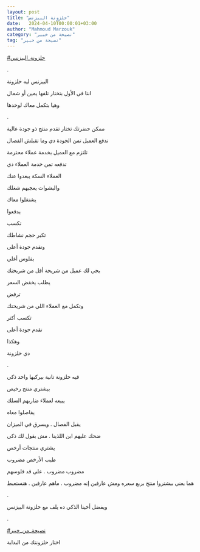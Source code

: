 ```yaml
---
layout: post
title: "حلزونة البيزنس"
date:   2024-04-10T00:00:01+03:00
author: "Mahmoud Marzouk"
category: "نصيحة من خبير"
tag: "نصيحة من خبير"
---
```



[<u>\#حلزونة\_البيزنس</u>](https://www.facebook.com/hashtag/%D8%AD%D9%84%D8%B2%D9%88%D9%86%D8%A9_%D8%A7%D9%84%D8%A8%D9%8A%D8%B2%D9%86%D8%B3?__eep__=6&__cft__%5b0%5d=AZWkmzc13o4w77FDi851oj_P9R7IHtMrD-Y2HtTdVgCfrlOrzmUZOWXFG5E9NCPoMrz7yb6K5ELn9odNJaD97jTcKos14UUHlFELup2mZv4Qi3B4P2alXXgEq3YGwljajzZnYtyy6mYTA-V9b0vanDcGpQXq9jziQH2-R3XliHOdqA&__tn__=*NK-R)

.

البيزنس ليه حلزونة

انتا في الأول بتختار تلفها يمين أو شمال

وهيا بتكمل معاك لوحدها

.

ممكن حضرتك تختار تقدم منتج ذو جودة عالية

تدفع العميل تمن الجودة دي وما تقبلش الفصال

تلتزم مع العميل بخدمة عملاء محترمة

تدفعه تمن خدمة العملاء دي

العملاء السكة يبعدوا عنك

والبشوات يعجبهم شغلك

يشتغلوا معاك

يدفعوا

تكسب

تكبر حجم نشاطك

وتقدم جودة أعلى

بفلوس أغلى

يجي لك عميل من شريحة أقل من شريحتك

يطلب يخفض السعر

ترفض

وتكمل مع العملاء اللي من شريحتك

تكسب أكتر

تقدم جودة أعلى

وهكذا

دي حلزونة

.

فيه حلزونة تانية بيركبها واحد ذكي

بيشتري منتج رخيص

يبيعه لعملاء ضاربهم السلك

يفاصلوا معاه

يقبل الفصال . ويسرق في الميزان

ضحك عليهم ابن اللذينا . مش بقول لك ذكي

يشتري منتجات أرخص

طيب الأرخص مضروب

مضروب مضروب . على قد فلوسهم

هما يعني بيشتروا منتج بربع سعره ومش عارفين إنه مضروب .
ماهم عارفين . هنستعبط

.

ويفضل أخينا الذكي ده يلف مع حلزونة البيزنس

.

[<u>\#نصيحة\_من\_خبير</u>](https://www.facebook.com/hashtag/%D9%86%D8%B5%D9%8A%D8%AD%D8%A9_%D9%85%D9%86_%D8%AE%D8%A8%D9%8A%D8%B1?__eep__=6&__cft__%5b0%5d=AZWkmzc13o4w77FDi851oj_P9R7IHtMrD-Y2HtTdVgCfrlOrzmUZOWXFG5E9NCPoMrz7yb6K5ELn9odNJaD97jTcKos14UUHlFELup2mZv4Qi3B4P2alXXgEq3YGwljajzZnYtyy6mYTA-V9b0vanDcGpQXq9jziQH2-R3XliHOdqA&__tn__=*NK-R)

اختار حلزونتك من البداية
